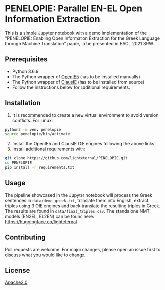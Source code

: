 # PENELOPIE: Parallel EN-EL Open Information Extraction

This is a simple Jupyter notebook with a demo implementation of the "PENELOPIE: Enabling Open Information Extraction for the Greek Language through Machine Translation" paper, to be presented in EACL 2021 SRW.

## Prerequisites

* Python 3.6.9
* The Python wrapper of [OpenIE5](https://github.com/vaibhavad/python-wrapper-OpenIE5)  (has to be installed manually)
* The Python wrapper of [ClausIE](https://github.com/AnthonyMRios/pyclausie) (has to be installed from source)
* Follow the instructions below for additional requirements.


## Installation
1. It is recommended to create a new virtual environment to avoid version conflicts. For Linux:
```bash
python3 -m venv penelopie
source penelopie/bin/activate
```
2. Install the OpenIE5 and ClausIE OIE engines following the above links.
3. Install additional requirements with:
```bash
git clone https://github.com/lighteternal/PENELOPIE.git
cd PENELOPIE
pip install -r requirements.txt
```
## Usage
The pipeline showcased in the Jupyter notebook will process the Greek sentences in `data/demo_greek.txt`, translate them into English, extract triples using 3 OIE engines and back-translate the resulting triples in Greek. The results are found in `data/final_triples.csv`.
The standalone NMT models (EN2EL, EL2EN) can be found here: https://huggingface.co/lighteternal

## Contributing
Pull requests are welcome. For major changes, please open an issue first to discuss what you would like to change.


## License
[Apache2.0](https://choosealicense.com/licenses/apache-2.0/)
